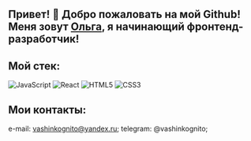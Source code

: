 ## Привет! 👋 Добро пожаловать на мой Github! Меня зовут [Ольга](https://github.com/VashInkognito/), я начинающий фронтенд-разработчик!

## Мой стек:

![JavaScript](https://img.shields.io/badge/javascript-%23323330.svg?style=for-the-badge&logo=javascript&logoColor=%23F7DF1E)
![React](https://img.shields.io/badge/react-%2320232a.svg?style=for-the-badge&logo=react&logoColor=%2361DAFB)
![HTML5](https://img.shields.io/badge/html5-%23E34F26.svg?style=for-the-badge&logo=html5&logoColor=white)
![CSS3](https://img.shields.io/badge/css3-%231572B6.svg?style=for-the-badge&logo=css3&logoColor=white)

## Мои контакты:

e-mail: vashinkognito@yandex.ru;
telegram: @vashinkognito;

